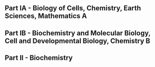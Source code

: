 ## Part IA - Biology of Cells, Chemistry, Earth Sciences, Mathematics A

## Part IB - Biochemistry and Molecular Biology, Cell and Developmental Biology, Chemistry B

## Part II - Biochemistry
